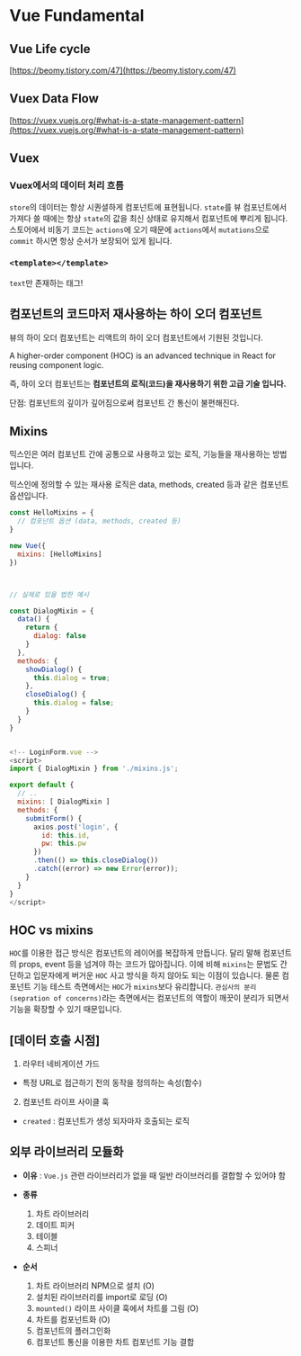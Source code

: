 # Vue Fundamental

## Vue Life cycle

[https://beomy.tistory.com/47](https://beomy.tistory.com/47)

## Vuex Data Flow

[https://vuex.vuejs.org/#what-is-a-state-management-pattern](https://vuex.vuejs.org/#what-is-a-state-management-pattern)



## Vuex

### Vuex에서의 데이터 처리 흐름
`store`의 데이터는 항상 시퀀셜하게 컴포넌트에 표현됩니다. `state`를 뷰 컴포넌트에서 가져다 쓸 때에는 항상 `state`의 값을 최신 상태로 유지해서 컴포넌트에 뿌리게 됩니다. 스토어에서 비동기 코드는 `actions`에 오기 때문에 `actions`에서 `mutations`으로 `commit` 하시면 항상 순서가 보장되어 있게 됩니다.


### `<template></template>`

`text`만 존재하는 태그!


## 컴포넌트의 코드마저 재사용하는 하이 오더 컴포넌트

뷰의 하이 오더 컴포넌트는 리액트의 하이 오더 컴포넌트에서 기원된 것입니다.

A higher-order component (HOC) is an advanced technique in React for reusing component logic.

즉, 하이 오더 컴포넌트는 **컴포넌트의 로직(코드)을 재사용하기 위한 고급 기술 입니다.**

단점: 컴포넌트의 깊이가 깊어짐으로써 컴포넌트 간 통신이 불편해진다.


## Mixins

믹스인은 여러 컴포넌트 간에 공통으로 사용하고 있는 로직, 기능들을 재사용하는 방법입니다.

믹스인에 정의할 수 있는 재사용 로직은 data, methods, created 등과 같은 컴포넌트
옵션입니다.

```javascript
const HelloMixins = {
  // 컴포넌트 옵션 (data, methods, created 등)
}

new Vue({
  mixins: [HelloMixins]
})



// 실제로 있을 법한 예시

const DialogMixin = {
  data() {
    return {
      dialog: false
    }
  },
  methods: {
    showDialog() {
      this.dialog = true;
    },
    closeDialog() {
      this.dialog = false;
    }
  }
}


<!-- LoginForm.vue -->
<script>
import { DialogMixin } from './mixins.js';

export default {
  // ..
  mixins: [ DialogMixin ]
  methods: {
    submitForm() {
      axios.post('login', {
        id: this.id,
        pw: this.pw
      })
      .then(() => this.closeDialog())
      .catch((error) => new Error(error));
    }
  }
}
</script>
```



## HOC vs mixins

`HOC`를 이용한 접근 방식은 컴포넌트의 레이어를 복잡하게 만듭니다. 달리 말해 컴포넌트의 props, event 등을 넘겨야 하는 코드가 많아집니다. 이에 비해 `mixins`는 문법도 간단하고 입문자에게 버거운 `HOC` 사고 방식을 하지 않아도 되는 이점이 있습니다. 물론 컴포넌트 기능 테스트 측면에서는 `HOC`가 `mixins`보다 유리합니다. `관심사의 분리(sepration of concerns)`라는 측면에서는 컴포넌트의 역할이 깨끗이 분리가 되면서 기능을 확장할 수 있기 때문입니다.


## [데이터 호출 시점]

1. 라우터 네비게이션 가드
  - 특정 URL로 접근하기 전의 동작을 정의하는 속성(함수)

2. 컴포넌트 라이프 사이클 훅
  - `created` : 컴포넌트가 생성 되자마자 호출되는 로직



## 외부 라이브러리 모듈화

- **이유** : `Vue.js` 관련 라이브러리가 없을 때 일반 라이브러리를 결합할 수 있어야 함

- **종류**
  1. 차트 라이브러리
  2. 데이트 피커
  3. 테이블
  4. 스피너


- **순서**
  1. 차트 라이브러리 NPM으로 설치 (O)
  2. 설치된 라이브러리를 import로 로딩 (O)
  3. `mounted()` 라이프 사이클 훅에서 차트를 그림 (O)
  4. 차트를 컴포넌트화 (O)
  5. 컴포넌트의 플러그인화
  6. 컴포넌트 통신을 이용한 차트 컴포넌트 기능 결합